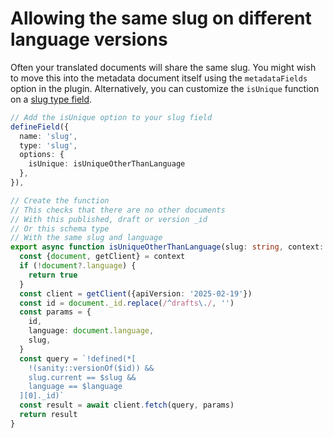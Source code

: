 # Allowing the same slug on different language versions

Often your translated documents will share the same slug. You might wish to move this into the metadata document itself using the `metadataFields` option in the plugin. Alternatively, you can customize the `isUnique` function on a [slug type field](https://www.sanity.io/docs/slug-type#isUnique-**3dd89e75a768**).

```ts
// Add the isUnique option to your slug field
defineField({
  name: 'slug',
  type: 'slug',
  options: {
    isUnique: isUniqueOtherThanLanguage
  },
}),

// Create the function
// This checks that there are no other documents
// With this published, draft or version _id
// Or this schema type
// With the same slug and language
export async function isUniqueOtherThanLanguage(slug: string, context: SlugValidationContext) {
  const {document, getClient} = context
  if (!document?.language) {
    return true
  }
  const client = getClient({apiVersion: '2025-02-19'})
  const id = document._id.replace(/^drafts\./, '')
  const params = {
    id,
    language: document.language,
    slug,
  }
  const query = `!defined(*[
    !(sanity::versionOf($id)) &&
    slug.current == $slug &&
    language == $language
  ][0]._id)`
  const result = await client.fetch(query, params)
  return result
}
```
